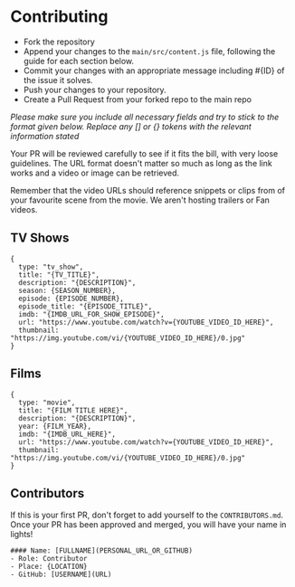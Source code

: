 # Contributing

* Fork the repository
* Append your changes to the `main/src/content.js` file, following the guide for each section below.
* Commit your changes with an appropriate message including #{ID} of the issue it solves.
* Push your changes to your repository.
* Create a Pull Request from your forked repo to the main repo

_Please make sure you include all necessary fields and try to stick to the format given below. Replace any [] or {} tokens with the relevant information stated_

Your PR will be reviewed carefully to see if it fits the bill, with very loose guidelines. The URL format doesn't matter so much as long as the link works and a video or image can be retrieved.

Remember that the video URLs should reference snippets or clips from of your favourite scene from the movie. We aren't hosting trailers or Fan videos.

## TV Shows

```
{
  type: "tv_show",
  title: "{TV_TITLE}",
  description: "{DESCRIPTION}",
  season: {SEASON_NUMBER},
  episode: {EPISODE_NUMBER},
  episode_title: "{EPISODE_TITLE}",
  imdb: "{IMDB_URL_FOR_SHOW_EPISODE}",
  url: "https://www.youtube.com/watch?v={YOUTUBE_VIDEO_ID_HERE}",
  thumbnail: "https://img.youtube.com/vi/{YOUTUBE_VIDEO_ID_HERE}/0.jpg"
}
```

## Films

```
{
  type: "movie",
  title: "{FILM TITLE HERE}",
  description: "{DESCRIPTION}",
  year: {FILM_YEAR},
  imdb: "{IMDB_URL_HERE}",
  url: "https://www.youtube.com/watch?v={YOUTUBE_VIDEO_ID_HERE}",
  thumbnail: "https://img.youtube.com/vi/{YOUTUBE_VIDEO_ID_HERE}/0.jpg"
}
```

## Contributors

If this is your first PR, don't forget to add yourself to the `CONTRIBUTORS.md`. Once your PR has been approved and merged, you will have your name in lights!

```
#### Name: [FULLNAME](PERSONAL_URL_OR_GITHUB)
- Role: Contributor
- Place: {LOCATION}
- GitHub: [USERNAME](URL)
```
